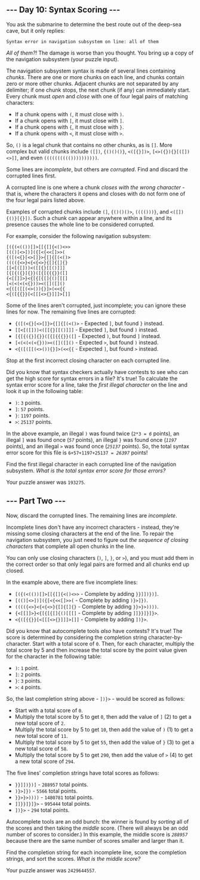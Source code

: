<article class="day-desc"><h2>--- Day 10: Syntax Scoring ---</h2><p>You ask the submarine to determine the best route out of the deep-sea cave, but it only replies:</p>
<pre><code>Syntax error in navigation subsystem on line: <span title="Some days, that's just how it is.">all of them</span></code></pre>
<p><em>All of them?!</em> The damage is worse than you thought. You bring up a copy of the navigation subsystem (your puzzle input).</p>
<p>The navigation subsystem syntax is made of several lines containing <em>chunks</em>. There are one or more chunks on each line, and chunks contain zero or more other chunks. Adjacent chunks are not separated by any delimiter; if one chunk stops, the next chunk (if any) can immediately start. Every chunk must <em>open</em> and <em>close</em> with one of four legal pairs of matching characters:</p>
<ul>
<li>If a chunk opens with <code>(</code>, it must close with <code>)</code>.</li>
<li>If a chunk opens with <code>[</code>, it must close with <code>]</code>.</li>
<li>If a chunk opens with <code>{</code>, it must close with <code>}</code>.</li>
<li>If a chunk opens with <code>&lt;</code>, it must close with <code>&gt;</code>.</li>
</ul>
<p>So, <code>()</code> is a legal chunk that contains no other chunks, as is <code>[]</code>. More complex but valid chunks include <code>([])</code>, <code>{()()()}</code>, <code>&lt;([{}])&gt;</code>, <code>[&lt;&gt;({}){}[([])&lt;&gt;]]</code>, and even <code>(((((((((())))))))))</code>.</p>
<p>Some lines are <em>incomplete</em>, but others are <em>corrupted</em>. Find and discard the corrupted lines first.</p>
<p>A corrupted line is one where a chunk <em>closes with the wrong character</em> - that is, where the characters it opens and closes with do not form one of the four legal pairs listed above.</p>
<p>Examples of corrupted chunks include <code>(]</code>, <code>{()()()&gt;</code>, <code>(((()))}</code>, and <code>&lt;([]){()}[{}])</code>. Such a chunk can appear anywhere within a line, and its presence causes the whole line to be considered corrupted.</p>
<p>For example, consider the following navigation subsystem:</p>
<pre><code>[({(&lt;(())[]&gt;[[{[]{&lt;()&lt;&gt;&gt;
[(()[&lt;&gt;])]({[&lt;{&lt;&lt;[]&gt;&gt;(
{([(&lt;{}[&lt;&gt;[]}&gt;{[]{[(&lt;()&gt;
(((({&lt;&gt;}&lt;{&lt;{&lt;&gt;}{[]{[]{}
[[&lt;[([]))&lt;([[{}[[()]]]
[{[{({}]{}}([{[{{{}}([]
{&lt;[[]]&gt;}&lt;{[{[{[]{()[[[]
[&lt;(&lt;(&lt;(&lt;{}))&gt;&lt;([]([]()
&lt;{([([[(&lt;&gt;()){}]&gt;(&lt;&lt;{{
&lt;{([{{}}[&lt;[[[&lt;&gt;{}]]]&gt;[]]
</code></pre>
<p>Some of the lines aren't corrupted, just incomplete; you can ignore these lines for now. The remaining five lines are corrupted:</p>
<ul>
<li><code>{([(&lt;{}[&lt;&gt;[]}&gt;{[]{[(&lt;()&gt;</code> - Expected <code>]</code>, but found <code>}</code> instead.</li>
<li><code>[[&lt;[([]))&lt;([[{}[[()]]]</code> - Expected <code>]</code>, but found <code>)</code> instead.</li>
<li><code>[{[{({}]{}}([{[{{{}}([]</code> - Expected <code>)</code>, but found <code>]</code> instead.</li>
<li><code>[&lt;(&lt;(&lt;(&lt;{}))&gt;&lt;([]([]()</code> - Expected <code>&gt;</code>, but found <code>)</code> instead.</li>
<li><code>&lt;{([([[(&lt;&gt;()){}]&gt;(&lt;&lt;{{</code> - Expected <code>]</code>, but found <code>&gt;</code> instead.</li>
</ul>
<p>Stop at the first incorrect closing character on each corrupted line.</p>
<p>Did you know that syntax checkers actually have contests to see who can get the high score for syntax errors in a file? It's true! To calculate the syntax error score for a line, take the <em>first illegal character</em> on the line and look it up in the following table:</p>
<ul>
<li><code>)</code>: <code>3</code> points.</li>
<li><code>]</code>: <code>57</code> points.</li>
<li><code>}</code>: <code>1197</code> points.</li>
<li><code>&gt;</code>: <code>25137</code> points.</li>
</ul>
<p>In the above example, an illegal <code>)</code> was found twice (<code>2*3 = <em>6</em></code> points), an illegal <code>]</code> was found once (<code><em>57</em></code> points), an illegal <code>}</code> was found once (<code><em>1197</em></code> points), and an illegal <code>&gt;</code> was found once (<code><em>25137</em></code> points). So, the total syntax error score for this file is <code>6+57+1197+25137 = <em>26397</em></code> points!</p>
<p>Find the first illegal character in each corrupted line of the navigation subsystem. <em>What is the total syntax error score for those errors?</em></p>
</article>
<p>Your puzzle answer was <code>193275</code>.</p>
<article class="day-desc"><h2 id="part2">--- Part Two ---</h2><p>Now, discard the corrupted lines.  The remaining lines are <em>incomplete</em>.</p>
<p>Incomplete lines don't have any incorrect characters - instead, they're missing some closing characters at the end of the line. To repair the navigation subsystem, you just need to figure out <em>the sequence of closing characters</em> that complete all open chunks in the line.</p>
<p>You can only use closing characters (<code>)</code>, <code>]</code>, <code>}</code>, or <code>&gt;</code>), and you must add them in the correct order so that only legal pairs are formed and all chunks end up closed.</p>
<p>In the example above, there are five incomplete lines:</p>
<ul>
<li><code>[({(&lt;(())[]&gt;[[{[]{&lt;()&lt;&gt;&gt;</code> - Complete by adding <code>}}]])})]</code>.</li>
<li><code>[(()[&lt;&gt;])]({[&lt;{&lt;&lt;[]&gt;&gt;(</code> - Complete by adding <code>)}&gt;]})</code>.</li>
<li><code>(((({&lt;&gt;}&lt;{&lt;{&lt;&gt;}{[]{[]{}</code> - Complete by adding <code>}}&gt;}&gt;))))</code>.</li>
<li><code>{&lt;[[]]&gt;}&lt;{[{[{[]{()[[[]</code> - Complete by adding <code>]]}}]}]}&gt;</code>.</li>
<li><code>&lt;{([{{}}[&lt;[[[&lt;&gt;{}]]]&gt;[]]</code> - Complete by adding <code>])}&gt;</code>.</li>
</ul>
<p>Did you know that autocomplete tools <em>also</em> have contests? It's true! The score is determined by considering the completion string character-by-character. Start with a total score of <code>0</code>. Then, for each character, multiply the total score by 5 and then increase the total score by the point value given for the character in the following table:</p>
<ul>
<li><code>)</code>: <code>1</code> point.</li>
<li><code>]</code>: <code>2</code> points.</li>
<li><code>}</code>: <code>3</code> points.</li>
<li><code>&gt;</code>: <code>4</code> points.</li>
</ul>
<p>So, the last completion string above - <code>])}&gt;</code> - would be scored as follows:</p>
<ul>
<li>Start with a total score of <code>0</code>.</li>
<li>Multiply the total score by 5 to get <code>0</code>, then add the value of <code>]</code> (2) to get a new total score of <code>2</code>.</li>
<li>Multiply the total score by 5 to get <code>10</code>, then add the value of <code>)</code> (1) to get a new total score of <code>11</code>.</li>
<li>Multiply the total score by 5 to get <code>55</code>, then add the value of <code>}</code> (3) to get a new total score of <code>58</code>.</li>
<li>Multiply the total score by 5 to get <code>290</code>, then add the value of <code>&gt;</code> (4) to get a new total score of <code>294</code>.</li>
</ul>
<p>The five lines' completion strings have total scores as follows:</p>
<ul>
<li><code>}}]])})]</code> - <code>288957</code> total points.</li>
<li><code>)}&gt;]})</code> - <code>5566</code> total points.</li>
<li><code>}}&gt;}&gt;))))</code> - <code>1480781</code> total points.</li>
<li><code>]]}}]}]}&gt;</code> - <code>995444</code> total points.</li>
<li><code>])}&gt;</code> - <code>294</code> total points.</li>
</ul>
<p>Autocomplete tools are an odd bunch: the winner is found by <em>sorting</em> all of the scores and then taking the <em>middle</em> score. (There will always be an odd number of scores to consider.) In this example, the middle score is <code><em>288957</em></code> because there are the same number of scores smaller and larger than it.</p>
<p>Find the completion string for each incomplete line, score the completion strings, and sort the scores. <em>What is the middle score?</em></p>
</article>
<p>Your puzzle answer was <code>2429644557</code>.</p>